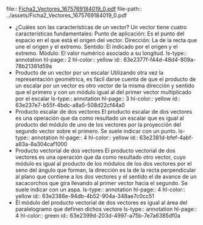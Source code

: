 file:: [Ficha2_Vectores_1675769184019_0.pdf](../assets/Ficha2_Vectores_1675769184019_0.pdf)
file-path:: ../assets/Ficha2_Vectores_1675769184019_0.pdf

- ¿Cuáles son las características de un vector? Un vector tiene cuatro características fundamentales: Punto de aplicación: Es el punto del espacio en el que está el origen del vector. Dirección: La de la recta que une el origen y el extremo. Sentido: El indicado por el origen y el extremo. Módulo: El valor numérico asociado a su longitud.
  ls-type:: annotation
  hl-page:: 2
  hl-color:: yellow
  id:: 63e2377f-f44d-48d4-809a-78b21381d59a
- Producto de un vector por un escalar Utilizando otra vez la representación geométrica, es fácil darse cuenta de que el producto de un escalar por un vector es otro vector de la misma dirección y sentido que el primero y con un módulo igual al del primer vector multiplicado por el escalar
  ls-type:: annotation
  hl-page:: 3
  hl-color:: yellow
  id:: 63e237e7-b55f-4bdc-a8a5-508d22cf44a0
- Producto escalar de dos vectores El producto escalar de dos vectores es una operación que da como resultado un escalar que es igual al producto del módulo de uno de los vectores por la proyección del segundo vector sobre el primero. Se suele indicar con un punto.
  ls-type:: annotation
  hl-page:: 4
  hl-color:: yellow
  id:: 63e2381d-bfef-4abf-a83a-8a304caf1000
- Producto vectorial de dos vectores El producto vectorial de dos vectores es una operación que da como resultado otro vector, cuyo módulo es igual al producto de los módulos de los dos vectores por el seno del ángulo que forman, la dirección es la de la recta perpendicular al plano que contiene a los dos vectores y el sentido el de avance de un sacacorchos que gira llevando al primer vector hacia el segundo. Se suele indicar con un aspa.
  ls-type:: annotation
  hl-page:: 4
  hl-color:: yellow
  id:: 63e2388e-94db-4b52-904a-348ae7c0cc51
- El módulo del producto vectorial de dos vectores es igual al área del paralelogramo que definen dichos vectore
  ls-type:: annotation
  hl-page:: 4
  hl-color:: green
  id:: 63e2399d-203d-4997-a75b-7e7a6385df0a